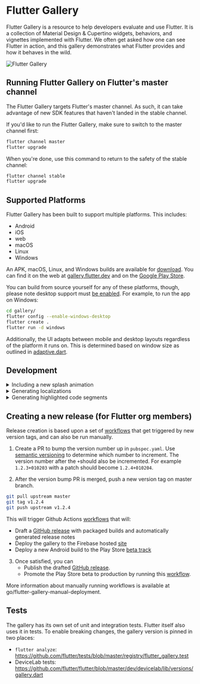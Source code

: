 # Flutter Gallery

Flutter Gallery is a resource to help developers evaluate and use Flutter.
It is a collection of Material Design & Cupertino widgets, behaviors, and vignettes
implemented with Flutter. We often get asked how one can see Flutter in action,
and this gallery demonstrates what Flutter provides and how it behaves in the
wild.

![Flutter Gallery](https://user-images.githubusercontent.com/6655696/73928238-0d7fcc80-48d3-11ea-8a7e-ea7dc5d6e713.png)

## Running Flutter Gallery on Flutter's master channel

The Flutter Gallery targets Flutter's master channel. As such, it can take advantage
of new SDK features that haven't landed in the stable channel.

If you'd like to run the Flutter Gallery, make sure to switch to the master channel
first:

```bash
flutter channel master
flutter upgrade
```

When you're done, use this command to return to the safety of the stable
channel:

```bash
flutter channel stable
flutter upgrade
```

## Supported Platforms

Flutter Gallery has been built to support multiple platforms.
This includes:

- Android
- iOS
- web
- macOS
- Linux
- Windows

An APK, macOS, Linux, and Windows builds are available for [download](https://github.com/flutter/gallery/releases). You can find it on the web at [gallery.flutter.dev](https://gallery.flutter.dev/) and on the [Google Play Store](https://play.google.com/store/apps/details?id=io.flutter.demo.gallery).

You can build from source yourself for any of these platforms, though, please note desktop support must [be enabled](
https://github.com/flutter/flutter/wiki/Desktop-shells#tooling). For
example, to run the app on Windows:

```bash
cd gallery/
flutter config --enable-windows-desktop
flutter create .
flutter run -d windows
```

Additionally, the UI adapts between mobile and desktop layouts regardless of the
platform it runs on. This is determined based on window size as outlined in
[adaptive.dart](lib/layout/adaptive.dart).


## Development

<details>
  <summary>Including a new splash animation</summary>
  
1. Convert your animation to a `.gif` file.
   Ideally, use a background color of `0xFF030303` to ensure the animation
   blends into the background of the app.

2. Add your new `.gif` file to the assets directory under
   `assets/splash_effects`. Ensure the name follows the format
   `splash_effect_$num.gif`. The number should be the next number after the
   current largest number in the repository.

3. Update the map `_effectDurations` in
   [splash.dart](lib/pages/splash.dart) to include the number of the
   new `.gif` as well as its estimated duration. The duration is used to
   determine how long to display the splash animation at launch.
</details>

<details>
  <summary>Generating localizations</summary>
   
If this is the first time building the Flutter Gallery, the localized
code will not be present in the project directory. However, after running
the application for the first time, a synthetic package will be generated
containing the app's localizations through importing
`package:flutter_gen/gen_l10n/`.

See separate [README](lib/l10n/README.md) for more details.
</details>

<details>
  <summary>Generating highlighted code segments</summary>
   
```bash
flutter pub get
flutter pub run grinder update-code-segments
```
See separate [README](tool/codeviewer_cli/README.md) for
more details.
</details>

## Creating a new release (for Flutter org members)
Release creation is based upon a set of [workflows](https://github.com/flutter/gallery/actions/workflows) 
that get triggered by new version tags, and can also be run manually.

1. Create a PR to bump the version number up in `pubspec.yaml`. Use [semantic versioning](https://semver.org/) to determine
   which number to increment. The version number after the `+`should also be incremented. For example `1.2.3+010203`
   with a patch should become `1.2.4+010204`.

2. After the version bump PR is merged, push a new version tag on master branch. 
```bash
git pull upstream master
git tag v1.2.4
git push upstream v1.2.4
```

   This will trigger Github Actions [workflows](https://github.com/flutter/gallery/actions/workflows) that will:
   * Draft a [GitHub release]((https://github.com/flutter/gallery/releases)) with packaged builds and automatically generated release notes
   * Deploy the gallery to the Firebase hosted [site](https://gallery.flutter.dev)
   * Deploy a new Android build to the Play Store [beta track](https://play.google.com/apps/testing/io.flutter.demo.gallery)

3. Once satisfied, you can
    * Publish the drafted [GitHub release](https://github.com/flutter/gallery/releases).
    * Promote the Play Store beta to production by running this [workflow](https://github.com/flutter/gallery/actions/workflows/deploy_play_store.yml).

More information about manually running workflows is available at go/flutter-gallery-manual-deployment.

## Tests

The gallery has its own set of unit and integration tests. Flutter itself also uses it in tests. To enable breaking changes, the gallery version is pinned in two places:
* `flutter analyze`: https://github.com/flutter/tests/blob/master/registry/flutter_gallery.test
* DeviceLab tests: https://github.com/flutter/flutter/blob/master/dev/devicelab/lib/versions/gallery.dart
